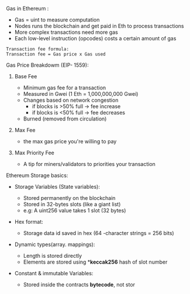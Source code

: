 
Gas in Ethereum : 

- Gas = uint to measure computation 
- Nodes runs the blockchain and get paid in Eth to process transactions 
- More complex transactions need more gas 
- Each low-level instruction (opcodes) costs a certain amount of gas 
```
Transaction fee formula: 
Transaction fee = Gas price x Gas used 
```


Gas Price Breakdowm (EIP- 1559):

1. Base Fee 
    - Minimum gas fee for a transaction 
    - Measured in Gwei (1 Eth = 1,000,000,000 Gwei)
    - Changes based on network congestion 
        - if blocks is >50% full -> fee increase 
        - if blocks is <50% full -> fee decreases 
    - Burned (removed from circulation)

2. Max Fee
    - the max gas price you're willing to pay 

3. Max Priority Fee
    - A tip for miners/validators to priorities your transaction 



Ethereum Storage basics: 

- Storage Variables (State variables):
    - Stored permanently on the blockchain 
    - Stored in 32-bytes slots (like a giant list)
    - e.g: A uint256 value takes 1 slot (32 bytes)

- Hex format:
    - Storage data id saved in hex (64 -character strings = 256 bits) 

- Dynamic types(array. mappings):
    -  Length is stored directly 
    - Elements are stored using ***keccak256** hash of slot number 

- Constant & immutable Variables:
    - Stored inside the contracts **bytecode**, not stor
